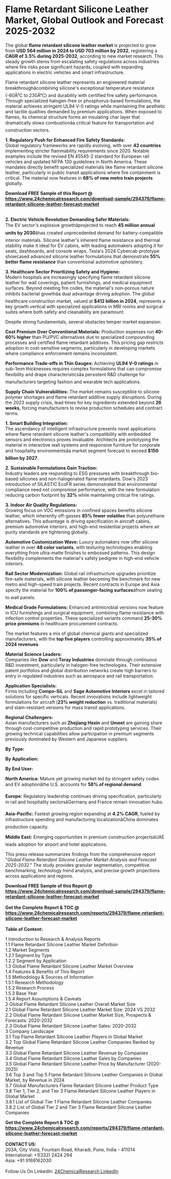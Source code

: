 <h1>Flame Retardant Silicone Leather Market, Global Outlook and Forecast 2025-2032</h1><p>The global <strong>flame retardant silicone leather market</strong> is projected to grow from <strong>USD 564 million in 2024 to USD 703 million by 2032</strong>, registering a <strong>CAGR of 3.5% during 2025-2032</strong>, according to new market research. This steady growth stems from escalating safety regulations across industries where fire risks pose significant hazards, coupled with expanding applications in electric vehicles and smart infrastructure.</p><p>Flame retardant silicone leather represents an engineered material breakthroughâcombining silicone's exceptional temperature resistance (-60Â°C to 230Â°C) and durability with certified fire safety performance. Through specialized halogen-free or phosphorus-based formulations, the material achieves stringent UL94 V-0 ratings while maintaining the aesthetic and tactile qualities demanded by premium applications. When exposed to flames, its chemical structure forms an insulating char layer that dramatically slows combustionâa critical feature for transportation and construction sectors.</p><p><strong>1. Regulatory Push for Enhanced Fire Safety Standards:</strong><br>
Global regulatory frameworks are rapidly evolving, with over <strong>42 countries</strong> implementing stricter flammability requirements since 2020. Notable examples include the revised EN 45545-2 standard for European rail vehicles and updated NFPA 130 guidelines in North America. These mandates directly benefit specialized materials like flame retardant silicone leather, particularly in public transit applications where fire containment is critical. The material now features in <strong>68% of new metro train projects</strong> globally.</p><div><b>Download FREE Sample of this Report @ 
            <a href="https://www.24chemicalresearch.com/download-sample/294379/flame-retardant-silicone-leather-forecast-market">
            https://www.24chemicalresearch.com/download-sample/294379/flame-retardant-silicone-leather-forecast-market</a></b></div><br><p><strong>2. Electric Vehicle Revolution Demanding Safer Materials:</strong><br>
The EV sector's explosive growthâprojected to reach <strong>45 million annual units by 2030</strong>âhas created unprecedented demand for battery-compatible interior materials. Silicone leather's inherent flame resistance and thermal stability make it ideal for EV cabins, with leading automakers adopting it for seats, dashboards, and console wraps. Tesla's 2024 Cybercab prototype showcased advanced silicone leather formulations that demonstrate <strong>55% better flame resistance</strong> than conventional automotive upholstery.</p><p><strong>3. Healthcare Sector Prioritizing Safety and Hygiene:</strong><br>
Modern hospitals are increasingly specifying flame retardant silicone leather for wall coverings, patient furnishings, and medical equipment surfaces. Beyond meeting fire codes, the material's non-porous nature inhibits bacterial growthâa dual advantage driving adoption. The global healthcare construction market, valued at <strong>$412 billion in 2024</strong>, represents a key growth vertical with specialized applications in MRI rooms and surgical suites where both safety and cleanability are paramount.</p><p>Despite strong fundamentals, several obstacles temper market expansion:</p><p><strong>Cost Premium Over Conventional Materials:</strong> Production expenses run <strong>40-60% higher</strong> than PU/PVC alternatives due to specialized compounding processes and certified flame retardant additives. This pricing gap restricts adoption in cost-sensitive segments, particularly in developing markets where compliance enforcement remains inconsistent.</p><p><strong>Performance Trade-offs in Thin Gauges:</strong> Achieving <strong>UL94 V-0 ratings</strong> in sub-1mm thicknesses requires complex formulations that can compromise flexibility and drape characteristicsâa persistent R&amp;D challenge for manufacturers targeting fashion and wearable tech applications.</p><p><strong>Supply Chain Vulnerabilities:</strong> The market remains susceptible to silicone polymer shortages and flame retardant additive supply disruptions. During the 2023 supply crisis, lead times for key ingredients extended beyond <strong>26 weeks</strong>, forcing manufacturers to revise production schedules and contract terms.</p><p><strong>1. Smart Building Integration:</strong><br>
The ascendancy of intelligent infrastructure presents novel applications where flame retardant silicone leather's compatibility with embedded sensors and electronics proves invaluable. Architects are prototyping the material in interactive wall systems and responsive furniture for corporate and hospitality environmentsâa market segment forecast to exceed <strong>$150 billion by 2027</strong>.</p><p><strong>2. Sustainable Formulations Gain Traction:</strong><br>
Industry leaders are responding to ESG pressures with breakthrough bio-based silicones and non-halogenated flame retardants. Dow's 2023 introduction of SILASTIC EcoFR series demonstrated that environmental compliance need not compromise performance, with the new formulation reducing carbon footprint by <strong>32%</strong> while maintaining critical fire ratings.</p><p><strong>3. Indoor Air Quality Regulations:</strong><br>
Growing focus on VOC emissions in confined spaces benefits silicone leather, which inherently off-gasses <strong>85% fewer volatiles</strong> than polyurethane alternatives. This advantage is driving specification in aircraft cabins, premium automotive interiors, and high-end residential projects where air purity standards are tightening globally.</p><p><strong>Automotive Customization Wave:</strong> Luxury automakers now offer silicone leather in over <strong>48 color variants</strong>, with texturing technologies enabling everything from ultra-matte finishes to embossed patterns. This design flexibility complements the material's safety pedigree in high-end vehicle interiors.</p><p><strong>Rail Sector Modernization:</strong> Global rail infrastructure upgrades prioritize fire-safe materials, with silicone leather becoming the benchmark for new metro and high-speed train projects. Recent contracts in Europe and Asia specify the material for <strong>100% of passenger-facing surfaces</strong>âfrom seating to wall panels.</p><p><strong>Medical Grade Formulations:</strong> Enhanced antimicrobial versions now feature in ICU furnishings and surgical equipment, combining flame resistance with infection control properties. These specialized variants command <strong>25-30% price premiums</strong> in healthcare procurement contracts.</p><p>The market features a mix of global chemical giants and specialized manufacturers, with the <strong>top five players</strong> controlling approximately <strong>35% of 2024 revenues</strong>.</p><p><strong>Material Science Leaders:</strong><br>
Companies like <strong>Dow</strong> and <strong>Toray Industries</strong> dominate through continuous R&amp;D investment, particularly in halogen-free technologies. Their extensive patent portfolios and global distribution networks create high barriers to entry in regulated industries such as aerospace and rail transportation.</p><p><strong>Application Specialists:</strong><br>
Firms including <strong>Compo-SiL</strong> and <strong>Sage Automotive Interiors</strong> excel in tailored solutions for specific verticals. Recent innovations include lightweight formulations for aircraft (<strong>23% weight reduction</strong> vs. traditional materials) and stain-resistant versions for mass transit applications.</p><p><strong>Regional Challengers:</strong><br>
Asian manufacturers such as <strong>Zhejiang Hexin</strong> and <strong>Umeet</strong> are gaining share through cost-competitive production and rapid prototyping services. Their growing technical capabilities allow participation in premium segments previously dominated by Western and Japanese suppliers.</p><p><strong>By Type:</strong></p><p><strong>By Application:</strong></p><p><strong>By End User:</strong></p><p><strong>North America:</strong> Mature yet growing market led by stringent safety codes and EV adoptionâthe U.S. accounts for <strong>58% of regional demand</strong>.</p><p><strong>Europe:</strong> Regulatory leadership continues driving specification, particularly in rail and hospitality sectorsâGermany and France remain innovation hubs.</p><p><strong>Asia-Pacific:</strong> Fastest growing region expanding at <strong>4.2% CAGR</strong>, fueled by infrastructure spending and manufacturing localizationâChina dominates production capacity.</p><p><strong>Middle East:</strong> Emerging opportunities in premium construction projectsâUAE leads adoption for airport and hotel applications.</p><p>This press release summarizes findings from the comprehensive report "<em>Global Flame Retardant Silicone Leather Market Analysis and Forecast 2025-2032</em>." The study provides granular segmentation, competitive benchmarking, technology trend analysis, and precise growth projections across applications and regions.</p><div><b>Download FREE Sample of this Report @ 
            <a href="https://www.24chemicalresearch.com/download-sample/294379/flame-retardant-silicone-leather-forecast-market">
            https://www.24chemicalresearch.com/download-sample/294379/flame-retardant-silicone-leather-forecast-market</a></b></div><br><div><b>Get the Complete Report & TOC @ 
            <a href="https://www.24chemicalresearch.com/reports/294379/flame-retardant-silicone-leather-forecast-market">
            https://www.24chemicalresearch.com/reports/294379/flame-retardant-silicone-leather-forecast-market</a></b></div><br>
            <b>Table of Content:</b><p>1 Introduction to Research & Analysis Reports<br />
 1.1 Flame Retardant Silicone Leather Market Definition<br />
 1.2 Market Segments<br />
 1.2.1 Segment by Type<br />
 1.2.2 Segment by Application<br />
 1.3 Global Flame Retardant Silicone Leather Market Overview<br />
 1.4 Features & Benefits of This Report<br />
 1.5 Methodology & Sources of Information<br />
 1.5.1 Research Methodology<br />
 1.5.2 Research Process<br />
 1.5.3 Base Year<br />
 1.5.4 Report Assumptions & Caveats<br />
2 Global Flame Retardant Silicone Leather Overall Market Size<br />
 2.1 Global Flame Retardant Silicone Leather Market Size: 2024 VS 2032<br />
 2.2 Global Flame Retardant Silicone Leather Market Size, Prospects & Forecasts: 2020-2032<br />
 2.3 Global Flame Retardant Silicone Leather Sales: 2020-2032<br />
3 Company Landscape<br />
 3.1 Top Flame Retardant Silicone Leather Players in Global Market<br />
 3.2 Top Global Flame Retardant Silicone Leather Companies Ranked by Revenue<br />
 3.3 Global Flame Retardant Silicone Leather Revenue by Companies<br />
 3.4 Global Flame Retardant Silicone Leather Sales by Companies<br />
 3.5 Global Flame Retardant Silicone Leather Price by Manufacturer (2020-2025)<br />
 3.6 Top 3 and Top 5 Flame Retardant Silicone Leather Companies in Global Market, by Revenue in 2024<br />
 3.7 Global Manufacturers Flame Retardant Silicone Leather Product Type<br />
 3.8 Tier 1, Tier 2, and Tier 3 Flame Retardant Silicone Leather Players in Global Market<br />
 3.8.1 List of Global Tier 1 Flame Retardant Silicone Leather Companies<br />
 3.8.2 List of Global Tier 2 and Tier 3 Flame Retardant Silicone Leather Companies</p><div><b>Get the Complete Report & TOC @ 
            <a href="https://www.24chemicalresearch.com/reports/294379/flame-retardant-silicone-leather-forecast-market">
            https://www.24chemicalresearch.com/reports/294379/flame-retardant-silicone-leather-forecast-market</a></b></div><br><b>CONTACT US:</b><br>
            203A, City Vista, Fountain Road, Kharadi, Pune, India - 411014<br>
            International: +1(332) 2424 294<br>
            Asia: +91 9169162030 <br><br>
            Follow Us On LinkedIn: <a href="https://www.linkedin.com/company/24chemicalresearch/">24ChemicalResearch LinkedIn</a>